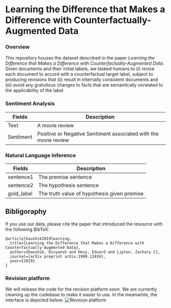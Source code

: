 # Learning the Difference that Makes a Difference with Counterfactually-Augmented Data

### Overview
This repository houses the dataset described in the paper *Learning the Difference that Makes a Difference with Counterfactually-Augmented Data*. Given documents and their initial labels, we tasked humans to (i) revise each document to accord with a counterfactual target label, subject to producing revisions that (ii) result in internally consistent documents and (iii) avoid any gratuitous changes to facts that are semantically unrelated to the applicability of the label.

### Sentiment Analysis

Fields        | Description
------------- | -------------
Text          | A movie review
Sentiment     | Positive or Negative Sentiment associated with the movie review

### Natural Language Inference

Fields        | Description
------------- | -------------
sentence1     | The premise sentence
sentence2     | The hypothesis sentence
gold_label    | The truth value of hypothesis given premise

## Bibligoraphy

If you use our data, please cite the paper that introduced the resource with the following BibTeX:

```
@article{kaushik2019learning,
  title={Learning the Difference that Makes a Difference with Counterfactually-Augmented Data},
  author={Kaushik, Divyansh and Hovy, Eduard and Lipton, Zachary C},
  journal={arXiv preprint arXiv:1909.12434},
  year={2019}
}
```

### Revision platform

We will release the code for the revision platform soon. We are currently cleaning up the codebase to make it easier to use. In the meanwhile, the interface is depicted below:
![Revision platform](https://github.com/dkaushik96/counterfactually-augmented-data/blob/master/platform_screenshot.png)
